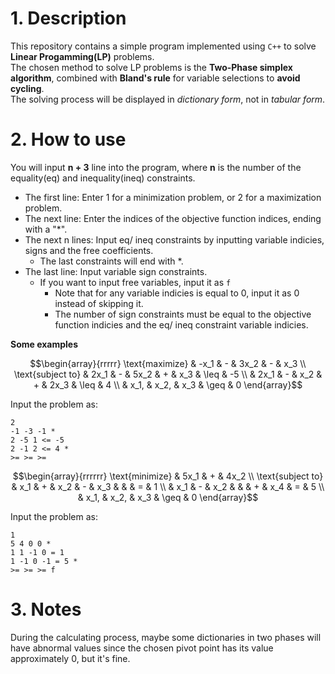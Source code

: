 # 1. Description <br>
This repository contains a simple program implemented using `C++` to solve **Linear Progamming(LP)** problems. <br>
The chosen method to solve LP problems is the **Two-Phase simplex algorithm**, combined with **Bland's rule** for variable selections to **avoid cycling**. <br>
The solving process will be displayed in *dictionary form*, not in *tabular form*.

# 2. How to use <br>
You will input **n + 3** line into the program, where **n** is the number of the equality(eq) and inequality(ineq) constraints.
- The first line: Enter 1 for a minimization problem, or 2 for a maximization problem.
- The next line: Enter the indices of the objective function indices, ending with a "*".
- The next n lines: Input eq/ ineq constraints by inputting variable indicies, signs and the free coefficients.
  + The last constraints will end with *.
- The last line: Input variable sign constraints.
  + If you want to input free variables, input it as `f`
    * Note that for any variable indicies is equal to 0, input it as 0 instead of skipping it.
    * The number of sign constraints must be equal to the objective function indicies and the eq/ ineq constraint variable indicies. <br>

**Some examples** <br>
``` math
\begin{array}{rrrrr}
\text{maximize} & -x_1 & - & 3x_2 & - & x_3 \\
\text{subject to} & 2x_1 & - & 5x_2 & + & x_3 & \leq & -5 \\
                  & 2x_1 & - & x_2 & + & 2x_3 & \leq & 4 \\
                  & x_1, & x_2, & x_3 & \geq & 0
\end{array}
```
Input the problem as:
``` shell
2
-1 -3 -1 *
2 -5 1 <= -5
2 -1 2 <= 4 *
>= >= >=
```
``` math
\begin{array}{rrrrrr}
\text{minimize} & 5x_1 & + & 4x_2 \\
\text{subject to} & x_1 & + & x_2 & - & x_3 & & & = & 1 \\
                  & x_1 & - & x_2 &  &  & + & x_4 & = & 5 \\
                  & x_1, & x_2, & x_3 & \geq & 0
\end{array}
```
Input the problem as:
``` shell
1
5 4 0 0 *
1 1 -1 0 = 1
1 -1 0 -1 = 5 *
>= >= >= f
```

# 3. Notes <br>
During the calculating process, maybe some dictionaries in two phases will have abnormal values since the chosen pivot point 
has its value approximately 0, but it's fine. <br>
